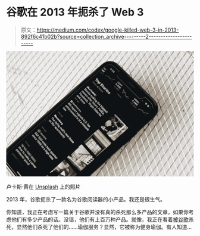 # 谷歌在 2013 年扼杀了 Web 3

> 原文：<https://medium.com/codex/google-killed-web-3-in-2013-892f6c41b02b?source=collection_archive---------2----------------------->

![](img/5f694d3150e1457d110146bcf5f81a74.png)

卢卡斯·黄在 [Unsplash](https://unsplash.com?utm_source=medium&utm_medium=referral) 上的照片

2013 年，谷歌扼杀了一款名为谷歌阅读器的小产品。我还是很生气。

你知道，我正在考虑写一篇关于谷歌并没有真的杀死那么多产品的文章，如果你考虑他们有多少产品的话。没错，他们有上百万种产品。就像，我正在看着[被谷歌](https://killedbygoogle.com/)杀死，显然他们杀死了他们的……瑜伽服务？显然，它被称为健身瑜伽。有人知道…